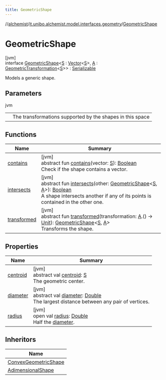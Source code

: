 ```yaml
---
title: GeometricShape
---
```

//[alchemist](../../../index.html)/[it.unibo.alchemist.model.interfaces.geometry](../index.html)/[GeometricShape](index.html)



# GeometricShape



[jvm]\
interface [GeometricShape](index.html)<[S](index.html) : [Vector](../-vector/index.html)<[S](index.html)>, [A](index.html) : [GeometricTransformation](../-geometric-transformation/index.html)<[S](index.html)>> : [Serializable](https://docs.oracle.com/javase/8/docs/api/java/io/Serializable.html)

Models a generic shape.



## Parameters


jvm

| | |
|---|---|
|  | <A> The transformations supported by the shapes in this space |



## Functions


| Name | Summary |
|---|---|
| [contains](contains.html) | [jvm]<br>abstract fun [contains](contains.html)(vector: [S](index.html)): [Boolean](https://kotlinlang.org/api/latest/jvm/stdlib/kotlin/-boolean/index.html)<br>Check if the shape contains a vector. |
| [intersects](intersects.html) | [jvm]<br>abstract fun [intersects](intersects.html)(other: [GeometricShape](index.html)<[S](index.html), [A](index.html)>): [Boolean](https://kotlinlang.org/api/latest/jvm/stdlib/kotlin/-boolean/index.html)<br>A shape intersects another if any of its points is contained in the other one. |
| [transformed](transformed.html) | [jvm]<br>abstract fun [transformed](transformed.html)(transformation: [A](index.html).() -> [Unit](https://kotlinlang.org/api/latest/jvm/stdlib/kotlin/-unit/index.html)): [GeometricShape](index.html)<[S](index.html), [A](index.html)><br>Transforms the shape. |


## Properties


| Name | Summary |
|---|---|
| [centroid](centroid.html) | [jvm]<br>abstract val [centroid](centroid.html): [S](index.html)<br>The geometric center. |
| [diameter](diameter.html) | [jvm]<br>abstract val [diameter](diameter.html): [Double](https://kotlinlang.org/api/latest/jvm/stdlib/kotlin/-double/index.html)<br>The largest distance between any pair of vertices. |
| [radius](radius.html) | [jvm]<br>open val [radius](radius.html): [Double](https://kotlinlang.org/api/latest/jvm/stdlib/kotlin/-double/index.html)<br>Half the [diameter](diameter.html). |


## Inheritors


| Name |
|---|
| [ConvexGeometricShape](../-convex-geometric-shape/index.html) |
| [AdimensionalShape](../../it.unibo.alchemist.model.implementations.geometry/-adimensional-shape/index.html) |

